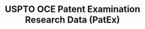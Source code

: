 ---
layout: default
bigquery: https://console.cloud.google.com/bigquery?p=patents-public-data&d=uspto_oce_pair&page=dataset
citation: 'Graham, S. Marco, A., and Miller, A. (2015). “The USPTO Patent Examination
  Research Dataset: A Window on the Process of Patent Examination.”'
contributors: Graham, S. Marco, A., Miller, A.
cost: None
description: The latest version of PatEx (referred to below as the 2020 release) contains
  detailed information on nearly 11.9 million publicly-viewable provisional and non-provisional
  patent applications to the USPTO and over 4.6 million Patent Cooperation Treaty
  (PCT) applications. It is based on data that OCE downloaded from the Patent Examination
  Data System (PEDS) in April, 2021. The PEDS data are sourced from Public PAIR. The
  first time that OCE used PEDS as the basis of PatEx was for the 2019 release. We
  took the PEDS data and organized it into the familiar PatEx data files, which are
  based on the organization of the Public PAIR portal. The data files include information
  on each application’s characteristics, prosecution history, continuation history,
  claims of foreign priority, patent term adjustment history, publication history,
  and correspondence address information.
documentation: 'For the 2019 and later releases, new technical documentation is available
  https://www.uspto.gov/sites/default/files/documents/PatEx-2019-Technical-Doc.pdf


  A document describing the 2014-2017 data sets is available and can be cited as:
  Graham, Stuart J.H. and Marco, Alan C. and Miller, Richard, The USPTO Patent Examination
  Research Dataset: A Window on the Process of Patent Examination (November 30, 2015).
  Available at SSRN: https://ssrn.com/abstract=2702637.'
last_edit: Mon, 04 Apr 2022 19:06:22 GMT
location: https://www.uspto.gov/ip-policy/economic-research/research-datasets/patent-examination-research-dataset-public-pair
maintained_by: EconomicsData@uspto.gov
related_publications: https://ssrn.com/abstract=29956744, https://ssrn.com/abstract=2702637
schema_fields: '[''correspondence_postal_code'', ''correspondence_country_name'',
  ''inventor_address_type'', ''parent_application_number'', ''foreign_parent_id'',
  ''file_location'', ''recorded_date'', ''confirm_number'', ''file_location_date'',
  ''appl_status_code'', ''small_entity_indicator'', ''sequence_number'', ''examiner_name_last'',
  ''correspondence_region_name'', ''parent_country'', ''correspondence_country_code'',
  ''correspondence_street_line_1'', ''correspondence_street_line_2'', ''appl_status_date'',
  ''inventor_name_middle'', ''wipo_pub_date'', ''inventor_country_code'', ''event_description'',
  ''disposal_type'', ''uspc_class'', ''inventor_rank'', ''patent_issue_date'', ''application_number_pair'',
  ''filing_date'', ''earliest_pgpub_number'', ''child_filing_date'', ''correspondence_name_line_1'',
  ''inventor_country_name'', ''parent_filing_date'', ''parent_country_code'', ''examiner_name_middle'',
  ''inventor_region_code'', ''earliest_pgpub_date'', ''wipo_pub_number'', ''customer_number'',
  ''application_number'', ''invention_title'', ''invention_subject_matter'', ''atty_docket_number'',
  ''abandon_date'', ''correspondence_city'', ''examiner_name_first'', ''correspondence_name_line_2'',
  ''event_code'', ''examiner_art_unit'', ''correspondence_region_code'', ''status_description'',
  ''inventor_name_first'', ''child_application_number'', ''continuation_type'', ''patent_number'',
  ''foreign_parent_date'', ''uspc_subclass'', ''inventor_name_last'', ''status_code'',
  ''examiner_id'', ''aia_first_to_file'', ''application_type'']'
shortname: patex
tags:
- patents
- legal
- history
terms_of_use: 'USPTO’s online databases are not designed or intended to be a source
  for bulk downloads of USPTO data when accessed through the website’s interfaces.
  Individuals, companies, IP addresses, or blocks of IP addresses who, in effect,
  deny or decrease service by generating unusually high numbers of database accesses
  (searches, pages, or hits), whether generated manually or in an automated fashion,
  may be denied access to USPTO servers without notice.


  Bulk data products may be separately obtained from the USPTO, either for free or
  at the cost of dissemination. For details, see information on Electronic Bulk Data
  Products: https://www.uspto.gov/learning-and-resources/electronic-bulk-data-products'
title: USPTO OCE Patent Examination Research Data (PatEx)
uuid: 4342caa7-23af-420c-b2f6-6088f133df6a
---